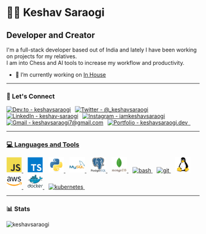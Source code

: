 # 🏄‍♂️ Keshav Saraogi

## Developer and Creator

I'm a full-stack developer based out of India and lately I have been working on projects for my relatives. <br>
I am into Chess and AI tools to increase my workflow and productivity. 

- 🔭 I’m currently working on [In House](https://github.com/KeshavSaraogi/warehouse)

---

<h3 align="left">📱 Let's Connect</h3>
<p align="left">
  <a href="https://dev.to/keshavsaraogi" target="_blank"><img src="https://img.shields.io/badge/Dev.to-0A0A0A.svg?&style=for-the-badge&logo=dev.to&logoColor=white" alt="Dev.to - keshavsaraogi" /></a>&ensp;
  <a href="https://twitter.com/_keshavsaraogi" target="_blank"><img src="https://img.shields.io/badge/Twitter-%231DA1F2.svg?&style=for-the-badge&logo=twitter&logoColor=white" alt="Twitter - @_keshavsaraogi" /></a>&ensp;
  <a href="https://linkedin.com/in/keshav-saraogi/" target="_blank"><img src="https://img.shields.io/badge/LinkedIn-%230077B5.svg?&style=for-the-badge&logo=linkedin&logoColor=white" alt="LinkedIn - keshav-saraogi" /></a>&ensp;
  <a href="https://instagram.com/iamkeshavsaraogi" target="_blank"><img src="https://img.shields.io/badge/Instagram-%23E4405F.svg?&style=for-the-badge&logo=instagram&logoColor=white" alt="Instagram - iamkeshavsaraogi" /></a>&ensp;
  <a href="mailto:keshavsaraogi04@gmail.com" target="_blank"><img src="https://img.shields.io/badge/Gmail-D14836?style=for-the-badge&logo=gmail&logoColor=white" alt="Gmail - keshavsaraogi7@gmail.com" /></a>&ensp;
  <a href="https://keshavsaraogi.github.io/portfolio/" target="_blank"><img src="https://img.shields.io/badge/Portfolio-000000?style=for-the-badge&logo=vercel&logoColor=white" alt="Portfolio - keshavsaraogi.dev" /</a>&ensp;
</p>

---

<h3 align="left">💻 Languages and Tools</h3>
<p align="left"> 
  <a href="https://developer.mozilla.org/en-US/docs/Web/JavaScript" target="_blank" rel="noreferrer"> <img src="https://raw.githubusercontent.com/devicons/devicon/master/icons/javascript/javascript-original.svg" alt="javascript" width="40" height="40"/> </a> &ensp;
  <a href="https://www.typescriptlang.org/" target="_blank" rel="noreferrer"> <img src="https://raw.githubusercontent.com/devicons/devicon/master/icons/typescript/typescript-original.svg" alt="typescript" width="40" height="40"/></a> &ensp;
  <a href="https://www.python.org" target="_blank" rel="noreferrer"> <img src="https://raw.githubusercontent.com/devicons/devicon/master/icons/python/python-original.svg" alt="python" width="40" height="40"/> </a> &ensp;
  <a href="https://www.mysql.com/" target="_blank" rel="noreferrer"> <img src="https://raw.githubusercontent.com/devicons/devicon/master/icons/mysql/mysql-original-wordmark.svg" alt="mysql" width="40" height="40"/> </a> &ensp;
  <a href="https://www.postgresql.org" target="_blank" rel="noreferrer"> <img src="https://raw.githubusercontent.com/devicons/devicon/master/icons/postgresql/postgresql-original-wordmark.svg" alt="postgresql" width="40" height="40"/> </a> &ensp;
  <a href="https://www.mongodb.com/" target="_blank" rel="noreferrer"> <img src="https://raw.githubusercontent.com/devicons/devicon/master/icons/mongodb/mongodb-original-wordmark.svg" alt="mongodb" width="40" height="40"/> </a> &ensp;
  <a href="https://www.gnu.org/software/bash/" target="_blank" rel="noreferrer"> <img src="https://www.vectorlogo.zone/logos/gnu_bash/gnu_bash-icon.svg" alt="bash" width="40" height="40"/> </a> &ensp;
  <a href="https://git-scm.com/" target="_blank" rel="noreferrer"> <img src="https://www.vectorlogo.zone/logos/git-scm/git-scm-icon.svg" alt="git" width="40" height="40"/> </a> &ensp;
  <a href="https://www.linux.org/" target="_blank" rel="noreferrer"> <img src="https://raw.githubusercontent.com/devicons/devicon/master/icons/linux/linux-original.svg" alt="linux" width="40" height="40"/> </a>
  <a href="https://aws.amazon.com" target="_blank" rel="noreferrer"> <img src="https://raw.githubusercontent.com/devicons/devicon/master/icons/amazonwebservices/amazonwebservices-original-wordmark.svg" alt="aws" width="40" height="40"/> </a> &ensp;
  <a href="https://www.docker.com/" target="_blank" rel="noreferrer"> <img src="https://raw.githubusercontent.com/devicons/devicon/master/icons/docker/docker-original-wordmark.svg" alt="docker" width="40" height="40"/> </a> &ensp; 
  <a href="https://kubernetes.io" target="_blank" rel="noreferrer"> <img src="https://www.vectorlogo.zone/logos/kubernetes/kubernetes-icon.svg" alt="kubernetes" width="40" height="40"/> </a> &ensp;
</p>

---
<h3 align="left">📊 Stats</h3>
<p align="left">
  <img src="https://github-readme-stats.vercel.app/api?username=keshavsaraogi&show_icons=true&locale=en" alt="keshavsaraogi" /></p>
